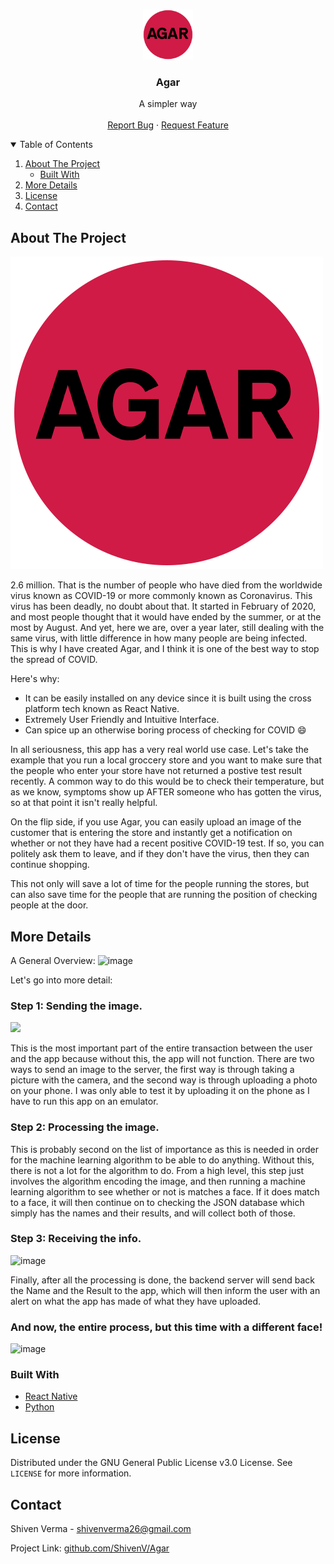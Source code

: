 <!-- PROJECT LOGO -->
<br />
<p align="center">
  <a href="https://github.com/ShivenV/Agar">
    <img src="images/app.png" alt="Logo" width="80" height="80">
  </a>

  <h3 align="center">Agar</h3>

  <p align="center">
    A simpler way
    <br />
    <br />
    <a href="https://github.com/ShivenV/Agar/issues">Report Bug</a>
    ·
    <a href="https://github.com/ShivenV/Agar/issues">Request Feature</a>
  </p>
</p>



<!-- TABLE OF CONTENTS -->
<details open="open">
  <summary>Table of Contents</summary>
  <ol>
    <li>
      <a href="#about-the-project">About The Project</a>
      <ul>
        <li><a href="#built-with">Built With</a></li>
      </ul>
    </li>
    <li><a href="#more-details">More Details</a></li>
    <li><a href="#license">License</a></li>
    <li><a href="#contact">Contact</a></li>
  </ol>
</details>



<!-- ABOUT THE PROJECT -->
## About The Project

[![Product Name Screen Shot][product-screenshot]](https://github.com/ShivenV/Agar)

2.6 million. That is the number of people who have died from the worldwide virus known as COVID-19 or more commonly known as Coronavirus. This virus has been deadly, no doubt about that. It started in February of 2020, and most people thought that it would have ended by the summer, or at the most by August. And yet, here we are, over a year later, still dealing with the same virus, with little difference in how many people are being infected. This is why I have created Agar, and I think it is one of the best way to stop the spread of COVID.

Here's why:
* It can be easily installed on any device since it is built using the cross platform tech known as React Native.
* Extremely User Friendly and Intuitive Interface.
* Can spice up an otherwise boring process of checking for COVID :smile:

In all seriousness, this app has a very real world use case. Let's take the example that you run a local groccery store and you want to make sure that the people who enter your store have not returned a postive test result recently. A common way to do this would be to check their temperature, but as we know, symptoms show up AFTER someone who has gotten the virus, so at that point it isn't really helpful. 

On the flip side, if you use Agar, you can easily upload an image of the customer that is entering the store and instantly get a notification on whether or not they have had a recent positive COVID-19 test. If so, you can politely ask them to leave, and if they don't have the virus, then they can continue shopping.

This not only will save a lot of time for the people running the stores, but can also save time for the people that are running the position of checking people at the door.

## More Details

A General Overview: 
![image](https://user-images.githubusercontent.com/53873526/113075873-d38b1d00-919b-11eb-86df-80169dfb9c87.png)

Let's go into more detail: 

### Step 1: Sending the image.

![](https://media.giphy.com/media/jLnNOJTVf2wtqZmwVC/giphy.gif)

This is the most important part of the entire transaction between the user and the app because without this, the app will not function. There are two ways to send an image to the server, the first way is through taking a picture with the camera, and the second way is through uploading a photo on your phone. I was only able to test it by uploading it on the phone as I have to run this app on an emulator.

### Step 2: Processing the image. 

This is probably second on the list of importance as this is needed in order for the machine learning algorithm to be able to do anything. Without this, there is not a lot for the algorithm to do. From a high level, this step just involves the algorithm encoding the image, and then running a machine learning algorithm to see whether or not is matches a face. If it does match to a face, it will then continue on to checking the JSON database which simply has the names and their results, and will collect both of those.

### Step 3: Receiving the info.

![image](https://media.giphy.com/media/z3nuOg1hrMNHs3LNXf/giphy.gif)

Finally, after all the processing is done, the backend server will send back the Name and the Result to the app, which will then inform the user with an alert on what the app has made of what they have uploaded.

### And now, the entire process, but this time with a different face!

![image](https://media.giphy.com/media/vr9wm7E1hBaiy3zwax/giphy.gif)

### Built With

* [React Native](https://reactnative.dev/)
* [Python](https://www.python.org/)

<!-- LICENSE -->
## License

Distributed under the GNU General Public License v3.0 License. See `LICENSE` for more information.



<!-- CONTACT -->
## Contact

Shiven Verma - shivenverma26@gmail.com

Project Link: [github.com/ShivenV/Agar](https://github.com/ShivenV/Agar)

[product-screenshot]: images/app.png
